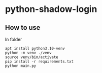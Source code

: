# python-shadow-login
## How to use
In folder  
```
apt install python3.10-venv
python -m venv ./venv
source venv/bin/activate
pip install -r requirements.txt
python main.py
```
